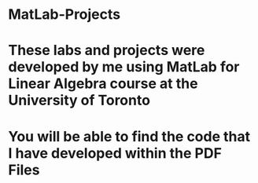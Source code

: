 # MatLab-Projects
# These labs and projects were developed by me using MatLab for Linear Algebra course at the University of Toronto
# You will be able to find the code that I have developed within the PDF Files
